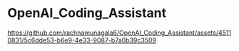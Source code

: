 # OpenAI_Coding_Assistant

https://github.com/rachnamunagala6/OpenAI_Coding_Assistant/assets/45110831/5c6dde53-b6e9-4e33-9087-b7a0b39c3509

